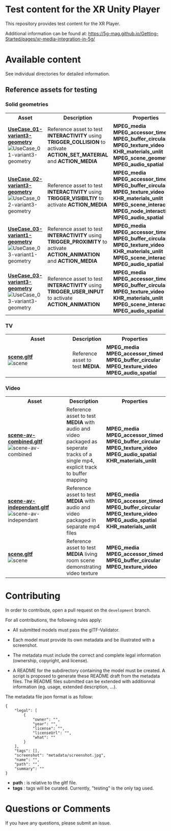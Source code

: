 # Test content for the XR Unity Player
This repository provides test content for the XR Player.

Additional information can be found at: https://5g-mag.github.io/Getting-Started/pages/xr-media-integration-in-5g/

# Available content

See individual directories for detailed information.

## Reference assets for testing

### Solid geometries

<table>
<tr>
<th>Asset</th>
<th>Description</th>
<th>Properties</th>
</tr>

<tr>
<td width="400px">
<a href="geometry"><b>UseCase_01-variant3-geometry</a></b><br>
<img src="geometry/metadata/UseCase_01-variant3-geometry.jpg" alt="UseCase_01-variant3-geometry"/>
</td>
<td>
Reference asset to test <b>INTERACTIVITY</b> using <b>TRIGGER_COLLISION</b> to activate <b>ACTION_SET_MATERIAL</b> and <b>ACTION_MEDIA</b><br>
</td>
<td>
<b>MPEG_media</b><br>
<b>MPEG_accessor_timed</b><br>
<b>MPEG_buffer_circular</b><br>
<b>MPEG_texture_video</b><br>
<b>KHR_materials_unlit</b><br>
<b>MPEG_scene_geometry</b><br>
<b>MPEG_audio_spatial</b><br>
<tr>

<tr>
<td width="400px">
<a href="geometry"><b>UseCase_02-variant3-geometry</a></b><br>
<img src="geometry/metadata/UseCase_02-variant3-geometry.jpg" alt="UseCase_02-variant3-geometry"/>
</td>
<td>
Reference asset to test <b>INTERACTIVITY</b> using <b>TRIGGER_VISIBILTIY</b> to activate <b>ACTION_MEDIA</b><br>
</td>
<td>
<b>MPEG_media</b><br>
<b>MPEG_accessor_timed</b><br>
<b>MPEG_buffer_circular</b><br>
<b>MPEG_texture_video</b><br>
<b>KHR_materials_unlit</b><br>
<b>MPEG_scene_interactivity</b><br>
<b>MPEG_node_interactivity</b><br>
<b>MPEG_audio_spatial</b><br>
<tr>

<tr>
<td width="400px">
<a href="geometry"><b>UseCase_03-variant1-geometry</a></b><br>
<img src="geometry/metadata/UseCase_03-variant1-geometry.jpg" alt="UseCase_03-variant1-geometry"/>
</td>
<td>
Reference asset to test <b>INTERACTIVITY</b> using <b>TRIGGER_PROXIMITY</b> to activate <b>ACTION_ANIMATION</b> and <b>ACTION_MEDIA</b><br>
</td>
<td>
<b>MPEG_media</b><br>
<b>MPEG_accessor_timed</b><br>
<b>MPEG_buffer_circular</b><br>
<b>MPEG_texture_video</b><br>
<b>KHR_materials_unlit</b><br>
<b>MPEG_scene_interactivity</b><br>
<b>MPEG_audio_spatial</b><br>
<tr>

<tr>
<td width="400px">
<a href="geometry"><b>UseCase_03-variant3-geometry</a></b><br>
<img src="geometry/metadata/UseCase_03-variant3-geometry.jpg" alt="UseCase_03-variant3-geometry"/>
</td>
<td>
Reference asset to test <b>INTERACTIVITY</b> using <b>TRIGGER_USER_INPUT</b> to activate <b>ACTION_ANIMATION</b><br>
</td>
<td>
<b>MPEG_media</b><br>
<b>MPEG_accessor_timed</b><br>
<b>MPEG_buffer_circular</b><br>
<b>MPEG_texture_video</b><br>
<b>KHR_materials_unlit</b><br>
<b>MPEG_scene_interactivity</b><br>
<b>MPEG_audio_spatial</b><br>
<tr>

</table>

### TV

<table>
<tr>
<th>Asset</th>
<th>Description</th>
<th>Properties</th>
</tr>

<tr>
<td width="400px">
<a href="TV"><b>scene.gltf</a></b><br>
<img src="TV/metadata/scene.jpg" alt="scene"/>
</td>
<td>
Reference asset to test <b>MEDIA</b>. <br>
</td>
<td>
<b>MPEG_media</b><br>
<b>MPEG_accessor_timed</b><br>
<b>MPEG_buffer_circular</b><br>
<b>MPEG_texture_video</b><br>
<b>MPEG_audio_spatial</b><br>
<tr>

</table>

### Video

<table>
<tr>
<th>Asset</th>
<th>Description</th>
<th>Properties</th>
</tr>

<tr>
<td width="400px">
<a href="video"><b>scene-av-combined.gltf</a></b><br>
<img src="video/metadata/scene.jpg" alt="scene-av-combined"/>
</td>
<td>
Reference asset to test <b>MEDIA</b> with audio and video packaged as seperate tracks of a single mp4, explicit track to buffer mapping<br>
</td>
<td>
<b>MPEG_media</b><br>
<b>MPEG_accessor_timed</b><br>
<b>MPEG_buffer_circular</b><br>
<b>MPEG_texture_video</b><br>
<b>MPEG_audio_spatial</b><br>
<b>KHR_materials_unlit</b><br>
<tr>

<tr>
<td width="400px">
<a href="video"><b>scene-av-independant.gltf</a></b><br>
<img src="video/metadata/scene.jpg" alt="scene-av-independant"/>
</td>
<td>
Reference asset to test <b>MEDIA</b> with audio and video packaged in separate mp4 files<br>
</td>
<td>
<b>MPEG_media</b><br>
<b>MPEG_accessor_timed</b><br>
<b>MPEG_buffer_circular</b><br>
<b>MPEG_texture_video</b><br>
<b>MPEG_audio_spatial</b><br>
<b>KHR_materials_unlit</b><br>
<tr>

<tr>
<td width="400px">
<a href="video"><b>scene.gltf</a></b><br>
<img src="video/metadata/scene.jpg" alt="scene"/>
</td>
<td>
Reference asset to test <b>MEDIA</b> living room scene demonstrating video texture<br>
</td>
<td>
<b>MPEG_media</b><br>
<b>MPEG_accessor_timed</b><br>
<b>MPEG_buffer_circular</b><br>
<b>MPEG_texture_video</b><br>
<tr>

</table>

# Contributing 

In order to contribute, open a pull request on the `development` branch.

For all contributions, the following rules apply:

- All submitted models must pass the glTF-Validator.

- Each model must provide its own metadata and be illustrated with a screenshot. 

- The metadata must include the correct and complete legal information (ownership, copyright, and license).

- A README for the subdirectory containing the model must be created. A script is proposed to generate these README draft from the metadata files. The README files submitted can be extended with additionnal information (eg. usage, extended description, ...).

The metadata file json format is as follow:
```
{
    "legal": [
        {
            "owner": "",
            "year": "",
            "license": "",
            "licenseUrl": "",
            "what": ""
        }
    ],
    "tags": [],
    "screenshot": "metadata/screenshot.jpg",
    "name": "",
    "path": "",
    "summary": ""
}
```

- **path** : is relative to the gltf file.
- **tags** : tags will be curated. Currently, "testing" is the only tag used. 

# Questions or Comments

If you have any questions, please submit an issue.
